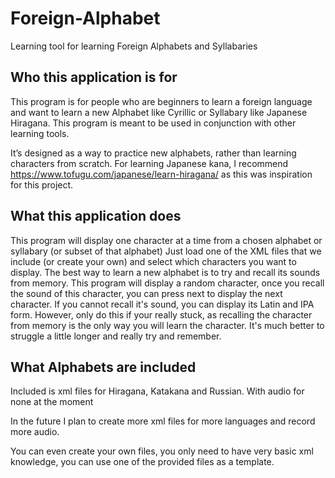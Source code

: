 # Foreign-Alphabet
Learning tool for learning Foreign Alphabets and Syllabaries

## Who this application is for
This program is for people who are beginners to learn a foreign language and want to learn a new Alphabet like Cyrillic or Syllabary like Japanese Hiragana.
This program is meant to be used in conjunction with other learning tools.

It’s designed as a way to practice new alphabets, rather than learning characters from scratch.
For learning Japanese kana, I recommend https://www.tofugu.com/japanese/learn-hiragana/ as this was inspiration for this project.
## What this application does
This program will display one character at a time from a chosen alphabet or syllabary (or subset of that alphabet)
Just load one of the XML files that we include (or create your own)
and select which characters you want to display.
The best way to learn a new alphabet is to try and recall its sounds from memory.
This program will display a random character, once you recall the sound of this character, you can press next to display the next character.
If you cannot recall it's sound, you can display its Latin and IPA form.
However, only do this if your really stuck, as recalling the character from memory is the only way you will learn the character.
It's much better to struggle a little longer and really try and remember.
## What Alphabets are included
Included is xml files for Hiragana, Katakana and Russian.
With audio for none at the moment

In the future I plan to create more xml files for more languages and record more audio.

You can even create your own files, you only need to have very basic xml knowledge, you can use one of the provided files as a template.
